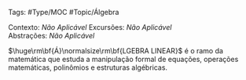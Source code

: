 Tags: #Type/MOC  #Topic/Álgebra

Contexto: _Não Aplicável_ 
Excursões: _Não Aplicável_  
Abstrações: _Não Aplicável_ 

$\huge\rm\bf{Á}\normalsize\rm\bf{LGEBRA LINEAR}$ é o ramo da matemática que estuda a manipulação formal de equações, operações matemáticas, polinômios e estruturas algébricas.
